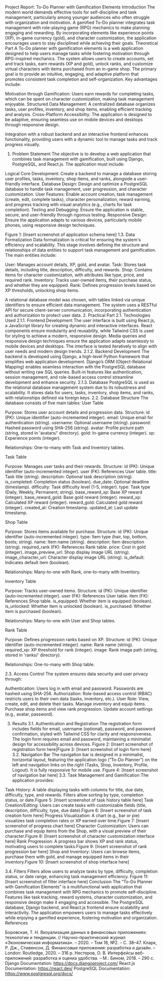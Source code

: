 Project Report: To-Do Planner with Gamification Elements
Introduction
The modern world demands effective tools for self-discipline and task management, particularly among younger audiences who often struggle with organization and motivation. A gamified To-Do planner integrates task management with role-playing game (RPG) mechanics to make planning engaging and rewarding. By incorporating elements like experience points (XP), in-game currency (gold), and character customization, the application encourages users to stay disciplined while achieving their goals.
Theoretical Part
A To-Do planner with gamification elements is a web application designed to help users manage tasks while fostering motivation through RPG-inspired mechanics. The system allows users to create accounts, set and track tasks, earn rewards (XP and gold), unlock ranks, and customize virtual characters with items purchased from an in-game shop. The primary goal is to provide an intuitive, engaging, and adaptive platform that promotes consistent task completion and self-organization.
Key advantages include:

Motivation through Gamification: Users earn rewards for completing tasks, which can be spent on character customization, making task management enjoyable.
Structured Data Management: A centralized database organizes tasks, user profiles, inventory, and shop items, enabling efficient tracking and analysis.
Cross-Platform Accessibility: The application is designed to be adaptive, ensuring seamless use on mobile devices and desktops through responsive design.

Integration with a robust backend and an interactive frontend enhances functionality, providing users with a dynamic tool to manage tasks and track progress visually.
1. Problem Statement
The objective is to develop a web application that combines task management with gamification, built using Django, PostgreSQL, and React.js. The application must include:

Logical Core Development: Create a backend to manage a database storing user profiles, tasks, inventory, shop items, and ranks, alongside a user-friendly interface.
Database Design: Design and optimize a PostgreSQL database to handle task management, user progression, and character customization.
User Features: Enable account creation, task management (create, edit, complete tasks), character personalization, reward earning, and progress tracking with visual analytics (e.g., charts for task completion).
Testing and Debugging: Ensure the application is stable, secure, and user-friendly through rigorous testing.
Responsive Design: Ensure the application adapts to various devices, particularly mobile phones, using responsive design techniques.

Figure 1: [Insert screenshot of application schema here]
1.3. Data Formalization
Data formalization is critical for ensuring the system's efficiency and scalability. This stage involves defining the structure and relationships of data entities to support task management and gamification. The main entities include:

User: Manages account details, XP, gold, and avatar.
Task: Stores task details, including title, description, difficulty, and rewards.
Shop: Contains items for character customization, with attributes like type, price, and required rank.
Inventory: Tracks user-owned items, their purchase status, and whether they are equipped.
Rank: Defines progression levels based on XP thresholds, unlocking shop items.

A relational database model was chosen, with tables linked via unique identifiers to ensure efficient data management. The system uses a RESTful API for secure client-server communication, incorporating authentication and authorization to protect user data.
2. Practical Part
2.1. Technologies Used
2.1.1. Frontend Development
The user interface is built using React.js, a JavaScript library for creating dynamic and interactive interfaces. React components ensure modularity and reusability, while Tailwind CSS is used for styling to achieve a modern, responsive design. Media queries and responsive design techniques ensure the application adapts seamlessly to mobile devices and desktops. The interface is tested iteratively to align with user needs and modern design trends.
2.1.2. Backend Development
The backend is developed using Django, a high-level Python framework that simplifies web application development. Django’s ORM (Object-Relational Mapping) enables seamless interaction with the PostgreSQL database without writing raw SQL queries. Built-in features like authentication, session management, and role-based access control streamline development and enhance security.
2.1.3. Database
PostgreSQL is used as the relational database management system due to its robustness and scalability. It stores data for users, tasks, inventory, shop items, and ranks, with relationships defined via foreign keys.
2.2. Database Structure
The database consists of five main tables:
User Table

Purpose: Stores user account details and progression data.
Structure:
id (PK): Unique identifier (auto-incremented integer).
email: Unique email for authentication (string).
username: Optional username (string).
password: Hashed password using SHA-256 (string).
avatar: Profile picture path (string, stored in 'avatars/' directory).
gold: In-game currency (integer).
xp: Experience points (integer).


Relationships: One-to-many with Task and Inventory tables.

Task Table

Purpose: Manages user tasks and their rewards.
Structure:
id (PK): Unique identifier (auto-incremented integer).
user (FK): References User table.
title: Task title (string).
description: Optional task description (string).
is_completed: Completion status (boolean).
due_date: Optional deadline (timestamp).
difficulty: Task difficulty level (1-5, integer).
type: Task type (Daily, Weekly, Permanent; string).
base_reward_xp: Base XP reward (integer).
base_reward_gold: Base gold reward (integer).
reward_xp: Calculated XP reward (integer).
reward_gold: Calculated gold reward (integer).
created_at: Creation timestamp.
updated_at: Last update timestamp.



Shop Table

Purpose: Stores items available for purchase.
Structure:
id (PK): Unique identifier (auto-incremented integer).
type: Item type (hair, top, bottom, boots; string).
name: Item name (string).
description: Item description (string).
required_rank (FK): References Rank table.
price: Cost in gold (integer).
image_preview_url: Shop display image URL (string).
image_character_url: Character display image URL (string).
is_default: Indicates default item (boolean).


Relationships: Many-to-one with Rank, one-to-many with Inventory.

Inventory Table

Purpose: Tracks user-owned items.
Structure:
id (PK): Unique identifier (auto-incremented integer).
user (FK): References User table.
item (FK): References Shop table.
is_equipped: Whether item is equipped (boolean).
is_unlocked: Whether item is unlocked (boolean).
is_purchased: Whether item is purchased (boolean).


Relationships: Many-to-one with User and Shop tables.

Rank Table

Purpose: Defines progression ranks based on XP.
Structure:
id (PK): Unique identifier (auto-incremented integer).
name: Rank name (string).
required_xp: XP threshold for rank (integer).
image: Rank image path (string, stored in 'ranks/' directory).


Relationships: One-to-many with Shop table.

2.3. Access Control
The system ensures data security and user privacy through:

Authentication: Users log in with email and password. Passwords are hashed using SHA-256.
Authorization: Role-based access control (RBAC) restricts users to their own data (tasks, inventory, etc.).
User Role:
View, create, edit, and delete their tasks.
Manage inventory and equip items.
Purchase shop items and view rank progression.
Update account settings (e.g., avatar, password).



3. Results
3.1. Authentication and Registration
The registration form includes fields for email, username (optional), password, and password confirmation, styled with Tailwind CSS for clarity and responsiveness. The login form requires email and password, maintaining a minimalist design for accessibility across devices.
Figure 2: [Insert screenshot of registration form here]Figure 3: [Insert screenshot of login form here]
3.2. Navigation Bar
The navigation bar is designed in a minimalist, horizontal layout, featuring the application logo (“To-Do Planner”) on the left and navigation links on the right (Tasks, Shop, Inventory, Profile, Logout). It is fully responsive for mobile use.
Figure 4: [Insert screenshot of navigation bar here]
3.3. Task Management and Gamification
The application provides:

Task History: A table displaying tasks with columns for title, due date, difficulty, type, and rewards. Filters allow sorting by type, completion status, or date.Figure 5: [Insert screenshot of task history table here]
Task Creation/Editing: Users can create tasks with customizable fields (title, description, difficulty, type, due date).Figure 6: [Insert screenshot of task creation form here]
Progress Visualization: A chart (e.g., bar or pie) visualizes task completion rates or XP earned over time.Figure 7: [Insert screenshot of progress chart here]
Character Customization: Users can purchase and equip items from the Shop, with a visual preview of their character.Figure 8: [Insert screenshot of character customization interface here]
Rank Progression: A progress bar shows XP and rank status, motivating users to complete tasks.Figure 9: [Insert screenshot of rank progression bar here]
Shop and Inventory: Users can browse items, purchase them with gold, and manage equipped items in their inventory.Figure 10: [Insert screenshot of shop interface here]

3.4. Filters
Filters allow users to analyze tasks by type, difficulty, completion status, or date range, enhancing task management efficiency.
Figure 11: [Insert screenshot of filter interface here]
Conclusion
The “To-Do Planner with Gamification Elements” is a multifunctional web application that combines task management with RPG mechanics to promote self-discipline. Features like task tracking, reward systems, character customization, and responsive design make it engaging and accessible. The PostgreSQL database, Django backend, and React.js frontend ensure scalability and interactivity. The application empowers users to manage tasks effectively while enjoying a gamified experience, fostering motivation and organization.
References

Боровская, Т. Н. Визуализация данных в финансовых приложениях: технологии и тенденции. // Научно-практический журнал «Экономическая информатика». – 2020. – Том 18, №2. – С. 38–47.
Кларк, Р. Дж., Стивенсон, Д. Финансовые приложения: разработка и дизайн. – London: Routledge, 2020. – 316 p.
Нестеров, О. В. Интерфейсы веб-приложений: разработка и оценка удобства. – М.: Бином, 2018. – 290 с.
Django Documentation: https://docs.djangoproject.com/
React.js Documentation: https://react.dev/
PostgreSQL Documentation: https://www.postgresql.org/docs/


